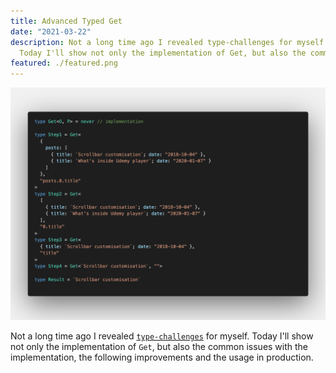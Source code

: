 ```yaml
---
title: Advanced Typed Get
date: "2021-03-22"
description: Not a long time ago I revealed type-challenges for myself.
  Today I'll show not only the implementation of Get, but also the common issues with the implementation, the following improvements and the usage in production.
featured: ./featured.png
---
```


![Example of Get debugging](./featured.png)

Not a long time ago I revealed [`type-challenges`](https://github.com/type-challenges/type-challenges) for myself. Today I'll show not only the implementation of `Get`, but also the common issues with the implementation, the following improvements and the usage in production.
